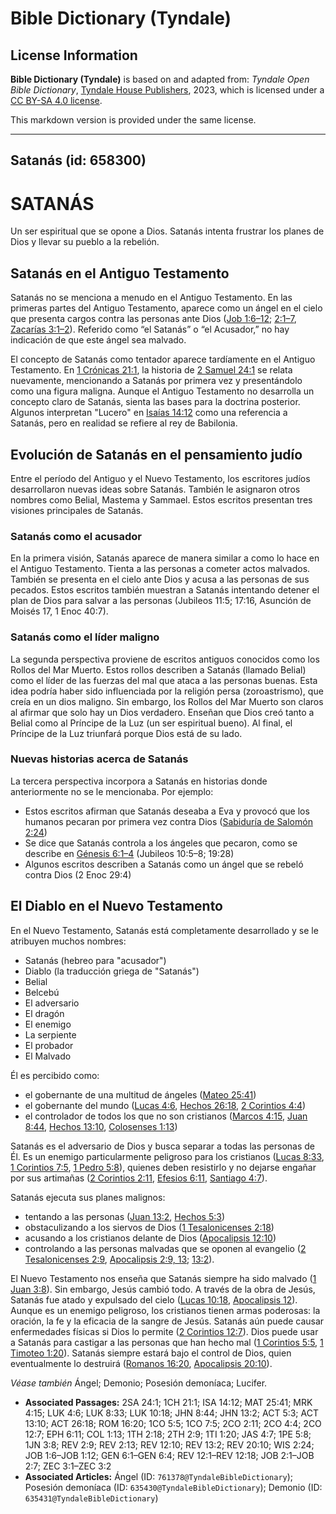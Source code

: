 # Bible Dictionary (Tyndale)

## License Information

**Bible Dictionary (Tyndale)** is based on and adapted from: _Tyndale Open Bible Dictionary_, [Tyndale House Publishers](https://tyndaleopenresources.com/), 2023, which is licensed under a [CC BY-SA 4.0 license](https://creativecommons.org/licenses/by-sa/4.0/legalcode.en).

This markdown version is provided under the same license.



--------------------------------

## Satanás (id: 658300)

SATANÁS
=======

Un ser espiritual que se opone a Dios. Satanás intenta frustrar los planes de Dios y llevar su pueblo a la rebelión.

Satanás en el Antiguo Testamento
--------------------------------

Satanás no se menciona a menudo en el Antiguo Testamento. En las primeras partes del Antiguo Testamento, aparece como un ángel en el cielo que presenta cargos contra las personas ante Dios ([Job 1:6–12](https://ref.ly/Job1:6-Job1:12); [2:1–7](https://ref.ly/Job2:1-Job2:7), [Zacarías 3:1–2](https://ref.ly/Zech3:1-Zech3:2)). Referido como “el Satanás” o “el Acusador,” no hay indicación de que este ángel sea malvado.

El concepto de Satanás como tentador aparece tardíamente en el Antiguo Testamento. En [1 Crónicas 21:1](https://ref.ly/1Chr21:1), la historia de [2 Samuel 24:1](https://ref.ly/2Sam24:1) se relata nuevamente, mencionando a Satanás por primera vez y presentándolo como una figura maligna. Aunque el Antiguo Testamento no desarrolla un concepto claro de Satanás, sienta las bases para la doctrina posterior. Algunos interpretan "Lucero" en [Isaías 14:12](https://ref.ly/Isa14:12) como una referencia a Satanás, pero en realidad se refiere al rey de Babilonia.

Evolución de Satanás en el pensamiento judío
--------------------------------------------

Entre el período del Antiguo y el Nuevo Testamento, los escritores judíos desarrollaron nuevas ideas sobre Satanás. También le asignaron otros nombres como Belial, Mastema y Sammael. Estos escritos presentan tres visiones principales de Satanás.

### Satanás como el acusador

En la primera visión, Satanás aparece de manera similar a como lo hace en el Antiguo Testamento. Tienta a las personas a cometer actos malvados. También se presenta en el cielo ante Dios y acusa a las personas de sus pecados. Estos escritos también muestran a Satanás intentando detener el plan de Dios para salvar a las personas (Jubileos 11:5; 17:16, Asunción de Moisés 17, 1 Enoc 40:7\).

### Satanás como el líder maligno

La segunda perspectiva proviene de escritos antiguos conocidos como los Rollos del Mar Muerto. Estos rollos describen a Satanás (llamado Belial) como el líder de las fuerzas del mal que ataca a las personas buenas. Esta idea podría haber sido influenciada por la religión persa (zoroastrismo), que creía en un dios maligno. Sin embargo, los Rollos del Mar Muerto son claros al afirmar que solo hay un Dios verdadero. Enseñan que Dios creó tanto a Belial como al Príncipe de la Luz (un ser espiritual bueno). Al final, el Príncipe de la Luz triunfará porque Dios está de su lado.

### Nuevas historias acerca de Satanás

La tercera perspectiva incorpora a Satanás en historias donde anteriormente no se le mencionaba. Por ejemplo:

* Estos escritos afirman que Satanás deseaba a Eva y provocó que los humanos pecaran por primera vez contra Dios ([Sabiduría de Salomón 2:24](https://ref.ly/Wis2:24))
* Se dice que Satanás controla a los ángeles que pecaron, como se describe en [Génesis 6:1–4](https://ref.ly/Gen6:1-Gen6:4) (Jubileos 10:5–8; 19:28\)
* Algunos escritos describen a Satanás como un ángel que se rebeló contra Dios (2 Enoc 29:4\)

El Diablo en el Nuevo Testamento
--------------------------------

En el Nuevo Testamento, Satanás está completamente desarrollado y se le atribuyen muchos nombres:

* Satanás (hebreo para "acusador")
* Diablo (la traducción griega de "Satanás")
* Belial
* Belcebú
* El adversario
* El dragón
* El enemigo
* La serpiente
* El probador
* El Malvado

Él es percibido como:

* el gobernante de una multitud de ángeles ([Mateo 25:41](https://ref.ly/Matt25:41))
* el gobernante del mundo ([Lucas 4:6](https://ref.ly/Luke4:6), [Hechos 26:18](https://ref.ly/Acts26:18), [2 Corintios 4:4](https://ref.ly/2Cor4:4))
* el controlador de todos los que no son cristianos ([Marcos 4:15](https://ref.ly/Mark4:15), [Juan 8:44](https://ref.ly/John8:44), [Hechos 13:10](https://ref.ly/Acts13:10), [Colosenses 1:13](https://ref.ly/Col1:13))

Satanás es el adversario de Dios y busca separar a todas las personas de Él. Es un enemigo particularmente peligroso para los cristianos ([Lucas 8:33](https://ref.ly/Luke8:33), [1 Corintios 7:5](https://ref.ly/1Cor7:5), [1 Pedro 5:8](https://ref.ly/1Pet5:8)), quienes deben resistirlo y no dejarse engañar por sus artimañas ([2 Corintios 2:11](https://ref.ly/2Cor2:11), [Efesios 6:11](https://ref.ly/Eph6:11), [Santiago 4:7](https://ref.ly/Jas4:7)).

Satanás ejecuta sus planes malignos:

* tentando a las personas ([Juan 13:2](https://ref.ly/John13:2), [Hechos 5:3](https://ref.ly/Acts5:3))
* obstaculizando a los siervos de Dios ([1 Tesalonicenses 2:18](https://ref.ly/1Thess2:18))
* acusando a los cristianos delante de Dios ([Apocalipsis 12:10](https://ref.ly/Rev12:10))
* controlando a las personas malvadas que se oponen al evangelio ([2 Tesalonicenses 2:9](https://ref.ly/2Thess2:9), [Apocalipsis 2:9, 13](https://ref.ly/Rev2:9,Rev2:13); [13:2](https://ref.ly/Rev13:2)).

El Nuevo Testamento nos enseña que Satanás siempre ha sido malvado ([1 Juan 3:8](https://ref.ly/1John3:8)). Sin embargo, Jesús cambió todo. A través de la obra de Jesús, Satanás fue atado y expulsado del cielo ([Lucas 10:18](https://ref.ly/Luke10:18), [Apocalipsis 12](https://ref.ly/Rev12:1-Rev12:18)). Aunque es un enemigo peligroso, los cristianos tienen armas poderosas: la oración, la fe y la eficacia de la sangre de Jesús. Satanás aún puede causar enfermedades físicas si Dios lo permite ([2 Corintios 12:7](https://ref.ly/2Cor12:7)). Dios puede usar a Satanás para castigar a las personas que han hecho mal ([1 Corintios 5:5](https://ref.ly/1Cor5:5), [1 Timoteo 1:20](https://ref.ly/1Tim1:20)). Satanás siempre estará bajo el control de Dios, quien eventualmente lo destruirá ([Romanos 16:20](https://ref.ly/Rom16:20), [Apocalipsis 20:10](https://ref.ly/Rev20:10)).

*Véase también* Ángel; Demonio; Posesión demoníaca; Lucifer.

* **Associated Passages:** 2SA 24:1; 1CH 21:1; ISA 14:12; MAT 25:41; MRK 4:15; LUK 4:6; LUK 8:33; LUK 10:18; JHN 8:44; JHN 13:2; ACT 5:3; ACT 13:10; ACT 26:18; ROM 16:20; 1CO 5:5; 1CO 7:5; 2CO 2:11; 2CO 4:4; 2CO 12:7; EPH 6:11; COL 1:13; 1TH 2:18; 2TH 2:9; 1TI 1:20; JAS 4:7; 1PE 5:8; 1JN 3:8; REV 2:9; REV 2:13; REV 12:10; REV 13:2; REV 20:10; WIS 2:24; JOB 1:6–JOB 1:12; GEN 6:1–GEN 6:4; REV 12:1–REV 12:18; JOB 2:1–JOB 2:7; ZEC 3:1–ZEC 3:2
* **Associated Articles:** Ángel (ID: `761378@TyndaleBibleDictionary`); Posesión demoníaca (ID: `635430@TyndaleBibleDictionary`); Demonio (ID: `635431@TyndaleBibleDictionary`)

